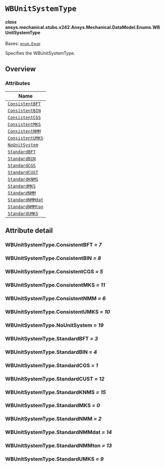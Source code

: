 # `WBUnitSystemType`

<a id="ansys.mechanical.stubs.v242.Ansys.Mechanical.DataModel.Enums.WBUnitSystemType"></a>

#### *class* ansys.mechanical.stubs.v242.Ansys.Mechanical.DataModel.Enums.WBUnitSystemType

Bases: [`enum.Enum`](https://docs.python.org/3/library/enum.html#enum.Enum)

Specifies the WBUnitSystemType.

<!-- !! processed by numpydoc !! -->

<a id="overview"></a>

## Overview

### Attributes

| Name |
| ------------------------------------------------------------------------------------------------------------------------------ |
| [`ConsistentBFT`](#WBUnitSystemType.ConsistentBFT) |
| [`ConsistentBIN`](#WBUnitSystemType.ConsistentBIN) |
| [`ConsistentCGS`](#WBUnitSystemType.ConsistentCGS) |
| [`ConsistentMKS`](#WBUnitSystemType.ConsistentMKS) |
| [`ConsistentNMM`](#WBUnitSystemType.ConsistentNMM) |
| [`ConsistentUMKS`](#WBUnitSystemType.ConsistentUMKS) |
| [`NoUnitSystem`](#WBUnitSystemType.NoUnitSystem) |
| [`StandardBFT`](#WBUnitSystemType.StandardBFT) |
| [`StandardBIN`](#WBUnitSystemType.StandardBIN) |
| [`StandardCGS`](#WBUnitSystemType.StandardCGS) |
| [`StandardCUST`](#WBUnitSystemType.StandardCUST) |
| [`StandardKNMS`](#WBUnitSystemType.StandardKNMS) |
| [`StandardMKS`](#WBUnitSystemType.StandardMKS) |
| [`StandardNMM`](#WBUnitSystemType.StandardNMM) |
| [`StandardNMMdat`](#WBUnitSystemType.StandardNMMdat) |
| [`StandardNMMton`](#WBUnitSystemType.StandardNMMton) |
| [`StandardUMKS`](#WBUnitSystemType.StandardUMKS) |

<a id="attribute-detail"></a>

## Attribute detail

<a id="WBUnitSystemType.ConsistentBFT"></a>

### WBUnitSystemType.ConsistentBFT *= 7*

<a id="WBUnitSystemType.ConsistentBIN"></a>

### WBUnitSystemType.ConsistentBIN *= 8*

<a id="WBUnitSystemType.ConsistentCGS"></a>

### WBUnitSystemType.ConsistentCGS *= 5*

<a id="WBUnitSystemType.ConsistentMKS"></a>

### WBUnitSystemType.ConsistentMKS *= 11*

<a id="WBUnitSystemType.ConsistentNMM"></a>

### WBUnitSystemType.ConsistentNMM *= 6*

<a id="WBUnitSystemType.ConsistentUMKS"></a>

### WBUnitSystemType.ConsistentUMKS *= 10*

<a id="WBUnitSystemType.NoUnitSystem"></a>

### WBUnitSystemType.NoUnitSystem *= 19*

<a id="WBUnitSystemType.StandardBFT"></a>

### WBUnitSystemType.StandardBFT *= 3*

<a id="WBUnitSystemType.StandardBIN"></a>

### WBUnitSystemType.StandardBIN *= 4*

<a id="WBUnitSystemType.StandardCGS"></a>

### WBUnitSystemType.StandardCGS *= 1*

<a id="WBUnitSystemType.StandardCUST"></a>

### WBUnitSystemType.StandardCUST *= 12*

<a id="WBUnitSystemType.StandardKNMS"></a>

### WBUnitSystemType.StandardKNMS *= 15*

<a id="WBUnitSystemType.StandardMKS"></a>

### WBUnitSystemType.StandardMKS *= 0*

<a id="WBUnitSystemType.StandardNMM"></a>

### WBUnitSystemType.StandardNMM *= 2*

<a id="WBUnitSystemType.StandardNMMdat"></a>

### WBUnitSystemType.StandardNMMdat *= 14*

<a id="WBUnitSystemType.StandardNMMton"></a>

### WBUnitSystemType.StandardNMMton *= 13*

<a id="WBUnitSystemType.StandardUMKS"></a>

### WBUnitSystemType.StandardUMKS *= 9*


